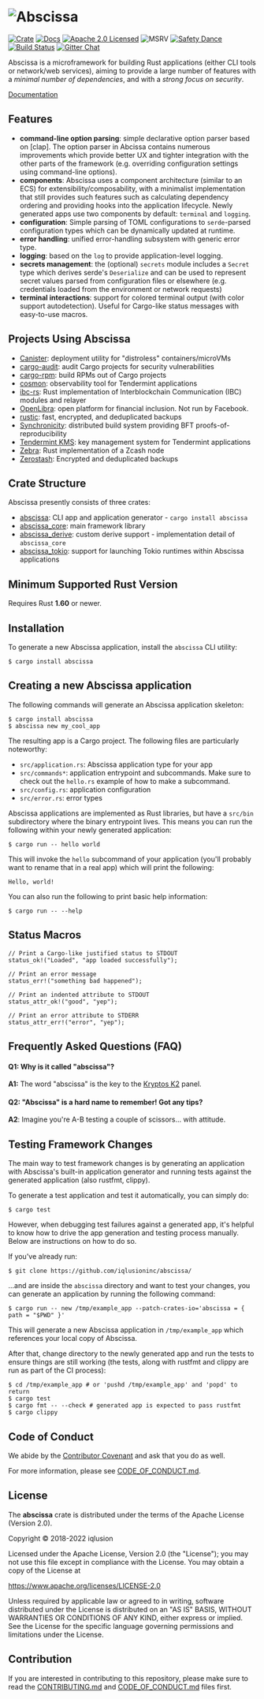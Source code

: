 # ![Abscissa][logo]

[![Crate][crate-image]][crate-link]
[![Docs][docs-image]][docs-link]
[![Apache 2.0 Licensed][license-image]][license-link]
![MSRV][rustc-image]
[![Safety Dance][safety-image]][safety-link]
[![Build Status][build-image]][build-link]
[![Gitter Chat][gitter-image]][gitter-link]

Abscissa is a microframework for building Rust applications (either CLI tools
or network/web services), aiming to provide a large number of features with a
*minimal number of dependencies*, and with a *strong focus on security*.

[Documentation][docs-link]

## Features

- **command-line option parsing**: simple declarative option parser based on
  [clap]. The option parser in Abcissa contains numerous improvements which
  provide better UX and tighter integration with the other parts of the
  framework (e.g. overriding configuration settings using command-line options).
- **components**: Abscissa uses a component architecture (similar to an ECS)
  for extensibility/composability, with a minimalist implementation that still
  provides such features such as calculating dependency ordering and providing
  hooks into the application lifecycle. Newly generated apps use two components
  by default: `terminal` and `logging`.
- **configuration**: Simple parsing of TOML configurations to `serde`-parsed
  configuration types which can be dynamically updated at runtime.
- **error handling**: unified error-handling subsystem with generic error type.
- **logging**: based on the `log` to provide application-level logging.
- **secrets management**: the (optional) `secrets` module includes a `Secret`
  type which derives serde's `Deserialize` and can be used to represent secret
  values parsed from configuration files or elsewhere (e.g. credentials loaded
  from the environment or network requests)
- **terminal interactions**: support for colored terminal output (with color
  support autodetection). Useful for Cargo-like status messages with
  easy-to-use macros.

## Projects Using Abscissa

- [Canister]: deployment utility for "distroless" containers/microVMs
- [cargo-audit]: audit Cargo projects for security vulnerabilities
- [cargo-rpm]: build RPMs out of Cargo projects
- [cosmon]: observability tool for Tendermint applications
- [ibc-rs]: Rust implementation of Interblockchain Communication (IBC) modules and relayer
- [OpenLibra]: open platform for financial inclusion. Not run by Facebook.
- [rustic]: fast, encrypted, and deduplicated backups
- [Synchronicity]: distributed build system providing BFT proofs-of-reproducibility
- [Tendermint KMS]: key management system for Tendermint applications
- [Zebra]: Rust implementation of a Zcash node
- [Zerostash]: Encrypted and deduplicated backups

## Crate Structure

Abscissa presently consists of three crates:

- [abscissa]: CLI app and application generator - `cargo install abscissa`
- [abscissa_core]: main framework library
- [abscissa_derive]: custom derive support - implementation detail of `abscissa_core`
- [abscissa_tokio]: support for launching Tokio runtimes within Abscissa applications

## Minimum Supported Rust Version

Requires Rust **1.60** or newer.

## Installation

To generate a new Abscissa application, install the `abscissa` CLI utility:

```text
$ cargo install abscissa
```

## Creating a new Abscissa application

The following commands will generate an Abscissa application skeleton:

```text
$ cargo install abscissa
$ abscissa new my_cool_app
```

The resulting app is a Cargo project. The following files are particularly
noteworthy:

- `src/application.rs`: Abscissa application type for your app
- `src/commands*`: application entrypoint and subcommands. Make sure to
  check out the `hello.rs` example of how to make a subcommand.
- `src/config.rs`: application configuration
- `src/error.rs`: error types

Abscissa applications are implemented as Rust libraries, but have a
`src/bin` subdirectory where the binary entrypoint lives. This means you
can run the following within your newly generated application:

```text
$ cargo run -- hello world
```

This will invoke the `hello` subcommand of your application (you'll
probably want to rename that in a real app) which will print the following:

```text
Hello, world!
```

You can also run the following to print basic help information:

```text
$ cargo run -- --help
 ```

## Status Macros

```text
// Print a Cargo-like justified status to STDOUT
status_ok!("Loaded", "app loaded successfully");

// Print an error message
status_err!("something bad happened");

// Print an indented attribute to STDOUT
status_attr_ok!("good", "yep");

// Print an error attribute to STDERR
status_attr_err!("error", "yep");
```

## Frequently Asked Questions (FAQ)

#### Q1: Why is it called "abscissa"?

**A1:** The word "abscissa" is the key to the [Kryptos K2] panel.

#### Q2: "Abscissa" is a hard name to remember! Got any tips?

**A2**: Imagine you're A-B testing a couple of scissors... with attitude.

## Testing Framework Changes

The main way to test framework changes is by generating an application with
Abscissa's built-in application generator and running tests against the
generated application (also rustfmt, clippy).

To generate a test application and test it automatically, you can simply do:

```text
$ cargo test
```

However, when debugging test failures against a generated app, it's helpful to
know how to drive the app generation and testing process manually. Below are
instructions on how to do so.

If you've already run:

```text
$ git clone https://github.com/iqlusioninc/abscissa/
```

...and are inside the `abscissa` directory and want to test your changes,
you can generate an application by running the following command:

```text
$ cargo run -- new /tmp/example_app --patch-crates-io='abscissa = { path = "$PWD" }'
```

This will generate a new Abscissa application in `/tmp/example_app` which
references your local copy of Abscissa.

After that, change directory to the newly generated app and run the tests
to ensure things are still working (the tests, along with rustfmt and clippy
are run as part of the CI process):

```text
$ cd /tmp/example_app # or 'pushd /tmp/example_app' and 'popd' to return
$ cargo test
$ cargo fmt -- --check # generated app is expected to pass rustfmt
$ cargo clippy
```

## Code of Conduct

We abide by the [Contributor Covenant][cc] and ask that you do as well.

For more information, please see [CODE_OF_CONDUCT.md].

## License

The **abscissa** crate is distributed under the terms of the
Apache License (Version 2.0).

Copyright © 2018-2022 iqlusion

Licensed under the Apache License, Version 2.0 (the "License");
you may not use this file except in compliance with the License.
You may obtain a copy of the License at

<https://www.apache.org/licenses/LICENSE-2.0>

Unless required by applicable law or agreed to in writing, software
distributed under the License is distributed on an "AS IS" BASIS,
WITHOUT WARRANTIES OR CONDITIONS OF ANY KIND, either express or implied.
See the License for the specific language governing permissions and
limitations under the License.

## Contribution

If you are interested in contributing to this repository, please make sure to
read the [CONTRIBUTING.md] and [CODE_OF_CONDUCT.md] files first.

[//]: # (badges)

[logo]: https://raw.githubusercontent.com/iqlusioninc/abscissa/main/img/abscissa.svg
[crate-image]: https://img.shields.io/crates/v/abscissa_core.svg
[crate-link]: https://crates.io/crates/abscissa_core
[docs-image]: https://docs.rs/abscissa_core/badge.svg
[docs-link]: https://docs.rs/abscissa_core/
[license-image]: https://img.shields.io/badge/license-Apache2.0-blue.svg
[license-link]: https://github.com/iqlusioninc/abscissa/blob/main/LICENSE
[rustc-image]: https://img.shields.io/badge/rustc-1.60+-blue.svg
[safety-image]: https://img.shields.io/badge/unsafe-forbidden-success.svg
[safety-link]: https://github.com/rust-secure-code/safety-dance/
[build-image]: https://github.com/iqlusioninc/abscissa/workflows/cli/badge.svg?branch=main&event=push
[build-link]: https://github.com/iqlusioninc/abscissa/actions
[gitter-image]: https://badges.gitter.im/iqlusioninc/community.svg
[gitter-link]: https://gitter.im/iqlusioninc/community

[//]: # (crate links)

[abscissa]: https://crates.io/crates/abscissa
[abscissa_core]: https://crates.io/crates/abscissa_core
[abscissa_derive]: https://crates.io/crates/abscissa_derive
[abscissa_tokio]: https://crates.io/crates/abscissa_tokio

[//]: # (general links)

[cargo]: https://github.com/rust-lang/cargo
[cargo features]: https://doc.rust-lang.org/cargo/reference/manifest.html#the-features-section
[Kryptos K2]: https://en.wikipedia.org/wiki/Kryptos#Solution_of_passage_2
[cc]: https://contributor-covenant.org
[CODE_OF_CONDUCT.md]: https://github.com/iqlusioninc/abscissa/blob/main/CODE_OF_CONDUCT.md
[CONTRIBUTING.md]: https://github.com/iqlusioninc/abscissa/blob/main/CONTRIBUTING.md

[//]: # (projects using abscissa)

[Tendermint KMS]: https://github.com/tendermint/kms
[Canister]: https://github.com/iqlusioninc/canister
[cargo-audit]: https://github.com/rustsec/cargo-audit
[cargo-rpm]: https://github.com/rustrpm/cargo-rpm
[cosmon]: https://github.com/iqlusioninc/cosmon
[ibc-rs]: https://github.com/informalsystems/ibc-rs
[OpenLibra]: https://github.com/open-libra/cli
[rustic]: https://github.com/rustic-rs/rustic
[Synchronicity]: https://github.com/iqlusioninc/synchronicity
[Zebra]: https://github.com/ZcashFoundation/zebra
[Zerostash]: https://github.com/rsdy/zerostash

